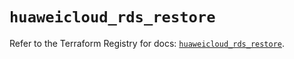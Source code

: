 # `huaweicloud_rds_restore`

Refer to the Terraform Registry for docs: [`huaweicloud_rds_restore`](https://registry.terraform.io/providers/huaweicloud/huaweicloud/1.71.1/docs/resources/rds_restore).
